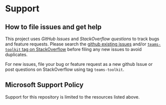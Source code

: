 # Support

## How to file issues and get help  

This project uses *GitHub Issues* and *StackOverflow questions* to track bugs and feature requests. Please search the [github existing 
issues](https://github.com/OfficeDev/TeamsFx-Samples/issues) and/or [`teams-toolkit` tag on StackOverflow](https://stackoverflow.com/questions/tagged/teams-toolkit) before filing any new issues to avoid duplicates. 

For new issues, file your bug or feature request as a new github Issue or post questions on StackOverflow using tag `teams-toolkit`.

## Microsoft Support Policy  

Support for this repository is limited to the resources listed above.
